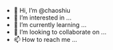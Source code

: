 - 👋 Hi, I’m @chaoshiu
- 👀 I’m interested in ...
- 🌱 I’m currently learning ...
- 💞️ I’m looking to collaborate on ...
- 📫 How to reach me ...

<!---
chaoshiu/chaoshiu is a ✨ special ✨ repository because its `README.md` (this file) appears on your GitHub profile.
You can click the Preview link to take a look at your changes.
--->
